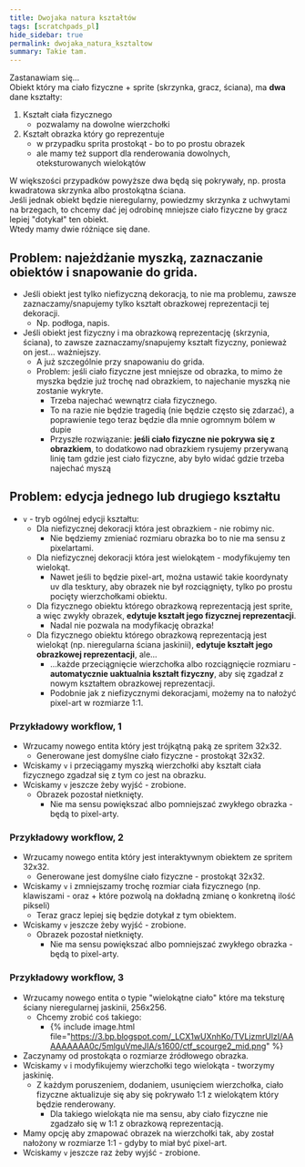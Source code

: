 ```yaml
---
title: Dwojaka natura kształtów
tags: [scratchpads_pl]
hide_sidebar: true
permalink: dwojaka_natura_ksztaltow
summary: Takie tam.
---
```


Zastanawiam się...  
Obiekt który ma ciało fizyczne + sprite (skrzynka, gracz, ściana), ma **dwa** dane kształty:

1. Kształt ciała fizycznego
	- pozwalamy na dowolne wierzchołki
2. Kształt obrazka który go reprezentuje
	- w przypadku sprita prostokąt - bo to po prostu obrazek
	- ale mamy też support dla renderowania dowolnych, oteksturowanych wielokątów

W większości przypadków powyższe dwa będą się pokrywały, np. prosta kwadratowa skrzynka albo prostokątna ściana.  
Jeśli jednak obiekt będzie nieregularny, powiedzmy skrzynka z uchwytami na brzegach, to chcemy dać jej odrobinę mniejsze ciało fizyczne by gracz lepiej "dotykał" ten obiekt.  
Wtedy mamy dwie różniące się dane.

## Problem: najeżdżanie myszką, zaznaczanie obiektów i snapowanie do grida.

- Jeśli obiekt jest tylko niefizyczną dekoracją, to nie ma problemu, zawsze zaznaczamy/snapujemy tylko kształt obrazkowej reprezentacji tej dekoracji.
	- Np. podłoga, napis.
- Jeśli obiekt jest fizyczny i ma obrazkową reprezentację (skrzynia, ściana), to zawsze zaznaczamy/snapujemy kształt fizyczny, ponieważ on jest... ważniejszy.
	- A już szczególnie przy snapowaniu do grida.
	- Problem: jeśli ciało fizyczne jest mniejsze od obrazka, to mimo że myszka będzie już trochę nad obrazkiem, to najechanie myszką nie zostanie wykryte.
		- Trzeba najechać wewnątrz ciała fizycznego.
		- To na razie nie będzie tragedią (nie będzie często się zdarzać), a poprawienie tego teraz będzie dla mnie ogromnym bólem w dupie
		- Przyszłe rozwiązanie: **jeśli ciało fizyczne nie pokrywa się z obrazkiem**, to dodatkowo nad obrazkiem rysujemy przerywaną linię tam gdzie jest ciało fizyczne, aby było widać gdzie trzeba najechać myszą

## Problem: edycja jednego lub drugiego kształtu

- ``v`` - tryb ogólnej edycji kształtu:
	- Dla niefizycznej dekoracji która jest obrazkiem - nie robimy nic.
		- Nie będziemy zmieniać rozmiaru obrazka bo to nie ma sensu z pixelartami.
	- Dla niefizycznej dekoracji która jest wielokątem - modyfikujemy ten wielokąt.
		- Nawet jeśli to będzie pixel-art, można ustawić takie koordynaty uv dla tesktury, aby obrazek nie był rozciągnięty, tylko po prostu pocięty wierzchołkami obiektu.
	- Dla fizycznego obiektu którego obrazkową reprezentacją jest sprite, a więc zwykły obrazek, **edytuje kształt jego fizycznej reprezentacji**.
		- Nadal nie pozwala na modyfikację obrazka!
	- Dla fizycznego obiektu którego obrazkową reprezentacją jest wielokąt (np. nieregularna ściana jaskinii), **edytuje kształt jego obrazkowej reprezentacji**, ale...
		- ...każde przeciągnięcie wierzchołka albo rozciągnięcie rozmiaru - **automatycznie uaktualnia kształt fizyczny**, aby się zgadzał z nowym kształtem obrazkowej reprezentacji.
		- Podobnie jak z niefizycznymi dekoracjami, możemy na to nałożyć pixel-art w rozmiarze 1:1.

### Przykładowy workflow, 1

- Wrzucamy nowego entita który jest trójkątną paką ze spritem 32x32.
	- Generowane jest domyślne ciało fizyczne - prostokąt 32x32.
- Wciskamy ``v`` i przeciągamy myszką wierzchołki aby kształt ciała fizycznego zgadzał się z tym co jest na obrazku.
- Wciskamy ``v`` jeszcze żeby wyjść - zrobione.
	- Obrazek pozostał nietknięty.
		- Nie ma sensu powiększać albo pomniejszać zwykłego obrazka - będą to pixel-arty.

### Przykładowy workflow, 2

- Wrzucamy nowego entita który jest interaktywnym obiektem ze spritem 32x32.
	- Generowane jest domyślne ciało fizyczne - prostokąt 32x32.
- Wciskamy ``v`` i zmniejszamy trochę rozmiar ciała fizycznego (np. klawiszami - oraz + które pozwolą na dokładną zmianę o konkretną ilość pikseli)
	- Teraz gracz lepiej się będzie dotykał z tym obiektem.
- Wciskamy ``v`` jeszcze żeby wyjść - zrobione.
	- Obrazek pozostał nietknięty.
		- Nie ma sensu powiększać albo pomniejszać zwykłego obrazka - będą to pixel-arty.

### Przykładowy workflow, 3

- Wrzucamy nowego entita o typie "wielokątne ciało" które ma teksturę ściany nieregularnej jaskinii, 256x256.
	- Chcemy zrobić coś takiego:
		- {% include image.html file="https://3.bp.blogspot.com/_LCX1wUXnhKo/TVLjzmrUlzI/AAAAAAAAA0c/5mlguVmeJIA/s1600/ctf_scourge2_mid.png" %}
- Zaczynamy od prostokąta o rozmiarze źródłowego obrazka.
- Wciskamy ``v`` i modyfikujemy wierzchołki tego wielokąta - tworzymy jaskinię.
	- Z każdym poruszeniem, dodaniem, usunięciem wierzchołka, ciało fizyczne aktualizuje się aby się pokrywało 1:1 z wielokątem który będzie renderowany.
		- Dla takiego wielokąta nie ma sensu, aby ciało fizyczne nie zgadzało się w 1:1 z obrazkową reprezentacją.
- Mamy opcję aby zmapować obrazek na wierzchołki tak, aby został nałożony w rozmiarze 1:1 - gdyby to miał być pixel-art.
- Wciskamy ``v`` jeszcze raz żeby wyjść - zrobione.
